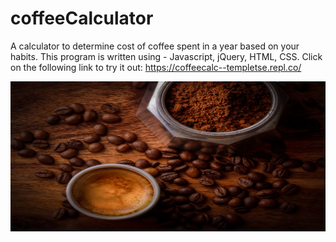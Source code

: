 # coffeeCalculator
A calculator to determine cost of coffee spent in a year based on your habits. 
This program is written using - Javascript, jQuery, HTML, CSS.
Click on the following link to try it out: 
https://coffeecalc--templetse.repl.co/
<p>
    <img src="https://github.com/temptgithub/coffeeCalculator/blob/master/coffee.jpg" width="820" height="240" />
  
</p>

